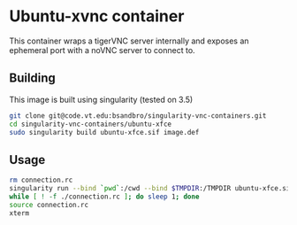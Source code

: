 # Ubuntu-xvnc container

This container wraps a tigerVNC server internally and exposes an ephemeral port with a noVNC server to connect to.

## Building

This image is built using singularity (tested on 3.5)

```bash
git clone git@code.vt.edu:bsandbro/singularity-vnc-containers.git
cd singularity-vnc-containers/ubuntu-xfce
sudo singularity build ubuntu-xfce.sif image.def
```

## Usage

```bash
rm connection.rc
singularity run --bind `pwd`:/cwd --bind $TMPDIR:/TMPDIR ubuntu-xfce.sif &
while [ ! -f ./connection.rc ]; do sleep 1; done
source connection.rc
xterm
```
